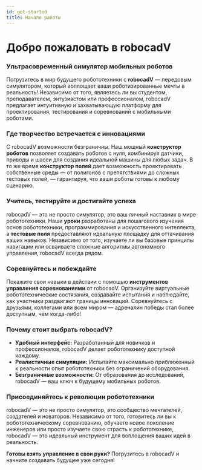 ```yaml
---
id: get-started
title: Начало работы
---
```


# Добро пожаловать в robocadV

### Ультрасовременный симулятор мобильных роботов
Погрузитесь в мир будущего робототехники с **robocadV** — передовым симулятором, который воплощает ваши роботизированные мечты в реальность! Независимо от того, являетесь ли вы студентом, преподавателем, энтузиастом или профессионалом, robocadV предлагает интуитивную и захватывающую платформу для проектирования, тестирования и соревнований с мобильными роботами.

### Где творчество встречается с инновациями
С robocadV возможности безграничны. Наш мощный **конструктор роботов** позволяет создавать роботов с нуля, комбинируя датчики, приводы и шасси для создания идеальной машины для любых задач. В то же время **конструктор полей** дает возможность проектировать собственные среды — от полигонов с препятствиями до сложных тестовых полей, — гарантируя, что ваши роботы готовы к любому сценарию.

### Учитесь, тестируйте и достигайте успеха
robocadV — это не просто симулятор, это ваш личный наставник в мире робототехники. Наши **уроки** разработаны для пошагового изучения основ робототехники, программирования и искусственного интеллекта, а **тестовые поля** предоставляют идеальную площадку для оттачивания ваших навыков. Независимо от того, изучаете ли вы базовые принципы навигации или осваиваете сложные алгоритмы автономного управления, robocadV всегда рядом.

### Соревнуйтесь и побеждайте
Покажите свои навыки в действии с помощью **инструментов управления соревнованиями** от robocadV. Организуйте виртуальные робототехнические состязания, создавайте испытания и наблюдайте, как участники раздвигают границы инноваций. Соревнуйтесь с друзьями, коллегами или всем миром — адреналин победы стал более доступным, чем когда-либо!

### Почему стоит выбрать robocadV?
- **Удобный интерфейс:** Разработанный для новичков и профессионалов, robocadV делает робототехнику доступной каждому.
- **Реалистичные симуляции:** Испытайте максимально приближенный к реальности опыт робототехники без ограничений оборудования.
- **Безграничные возможности:** От образования до исследований, robocadV — ваш ключ к будущему мобильных роботов.

### Присоединяйтесь к революции робототехники
robocadV — это не просто симулятор, это сообщество мечтателей, создателей и новаторов. Независимо от того, готовитесь ли вы к робототехническому соревнованию, обучаете новое поколение инженеров или просто изучаете свою страсть к робототехнике, robocadV — это идеальный инструмент для воплощения ваших идей в реальность.

**Готовы взять управление в свои руки?** Погрузитесь в robocadV и начните создавать будущее уже сегодня!

